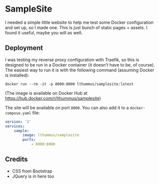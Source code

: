 # SampleSite

I needed a simple little website to help me test some Docker configuration and set up, so I made one. This is just bunch of static pages + assets. I found it useful, maybe you will as well.

## Deployment

I was testing my reverse proxy configuration with Traefik, so this is designed to be run in a Docker container (it doesn't have to be, of course). The easiest way to run it is with the following command (assuming Docker is installed):

`docker run --rm -it -p 8000:8000 lthummus/samplesite:latest`

(The image is available on Docker Hub at https://hub.docker.com/r/lthummus/samplesite)

The site will be available on port `8000`. You can also add it to a `docker-compose.yaml` file:

```yaml
version: '2'
services:
    sample:
        image: lthummus/samplesite
        ports:
            - 8000:8000
```

## Credits

* CSS from Bootstrap
* JQuery is in here too
